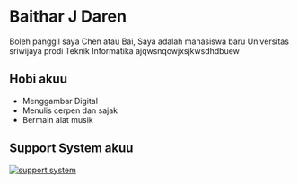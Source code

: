 <!DOCTYPE html>
<html lang="id">
 <head>
   <meta charset="UTF-8" />
  <title>Tentang saya</title>
 </head>
  <body>
    <h1> Baithar J Daren</h1>
    <p> Boleh panggil saya Chen atau Bai, Saya adalah mahasiswa baru Universitas sriwijaya prodi Teknik Informatika ajqwsnqowjxsjkwsdhdbuew </p>
    <h2>Hobi akuu</h2>
    <ul>
      <li> Menggambar Digital </li>
      <li> Menulis cerpen dan sajak </li>
      <li> Bermain alat musik </li>
    </ul>
    
   <h2> Support System akuu</h2>
   <a href="https://www.instagram.com/chen.jumawa_?igsh=MTFudGxiYWgyenVqMA=="> <img src="https://win.gg/wp-content/uploads/2025/02/wuwa-phoebe-guide.jpg.webp" alt="support system" 
                                                                              </a>                                                                          
  </body>

  </html>
